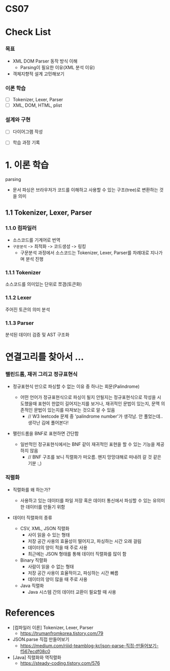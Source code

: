 # CS07

# Check List

### 목표
- XML DOM Parser 동작 방식 이해
  - Parsing이 필요한 이유(XML 분석 이유)
- 객체지향적 설계 고민해보기

### 이론 학습
  - [ ] Tokenizer, Lexer, Parser
  - [ ] XML, DOM, HTML, plist

### 설계와 구현
  - [ ] 다이어그램 작성
  - [ ] 학습 과정 기록


# 1. 이론 학습

parsing
- 문서 파싱은 브라우저가 코드를 이해하고 사용할 수 있는 구조(tree)로 변환하는 것을 의미

## 1.1 Tokenizer, Lexer, Parser

### 1.1.0 컴파일러
- 소스코드를 기계어로 번역
- ```구문분석``` -> 최적화 -> 코드생성 -> 링킹
  - 구문분석 과정에서 소스코드는 Tokenizer, Lexer, Parser를 차례대로 지나가며 분석 진행

### 1.1.1 Tokenizer
소스코드를 의미있는 단위로 쪼갬(토큰화)

### 1.1.2 Lexer
주어진 토큰의 의미 분석

### 1.1.3 Parser
분석된 데이터 검증 및 AST 구조화


# 연결고리를 찾아서 ...

### 팰린드롬, 재귀 그리고 정규표현식

- 정규표현식 만으로 파싱할 수 없는 이유 중 하나는 회문(Palindrome)
  - 어떤 언어가 정규표현식으로 파싱이 될지 안될지는 정규표현식으로 작성을 시도했을때 표현이 한없이 길어지는지를 보거나, 재귀적인 문법이 있는지, 문맥 의존적인 문법이 있는지를 따져보는 것으로 알 수 있음
    - // W3 leetcode 문제 중 'palindrome number'가 생각남. 안 풀었는데.. 생각난 김에 풀어본다!
    
- 팰린드롬을 BNF로 표현하면 간단함
  - 일반적인 정규표현식에서는 BNF 같이 재귀적인 표현을 할 수 있는 기능을 제공하지 않음
    - // BNF 구조를 보니 직렬화가 떠오름. 왠지 망망대해로 떠내려 갈 것 같은 기분 :,)


### 직렬화

- 직렬화를 왜 하는가?
  - 사용하고 있는 데이터를 파일 저장 혹은 데이터 통신에서 파싱할 수 있는 유의미한 데이터를 만들기 위함

- 데이터 직렬화의 종류
  - CSV, XML, JSON 직렬화
    - 사이 읽을 수 있는 형태
    - 저장 공간 사용의 효율성이 떨어지고, 파싱하는 시간 오래 걸림
    - 데이터의 양이 적을 때 주로 사용
    - 최근에는 JSON 형태를 통해 데이터 직렬화를 많이 함
  - Binary 직렬화
    - 사람이 읽을 수 없는 형태
    - 저장 공간 사용이 효율적이고, 파싱하는 시간 빠름
    - 데이터의 양이 많을 때 주로 사용
  - Java 직렬화
    - Java 시스템 간의 데이터 교환이 필요할 때 사용

# References
- [컴파일러 이론] Tokenizer, Lexer, Parser
  - https://trumanfromkorea.tistory.com/79
- JSON.parse 직접 만들어보기
  - https://medium.com/riiid-teamblog-kr/json-parse-직접-만들어보기-f567ecdf08c0
- [Java] 직렬화와 역직렬화
  - https://steady-coding.tistory.com/576